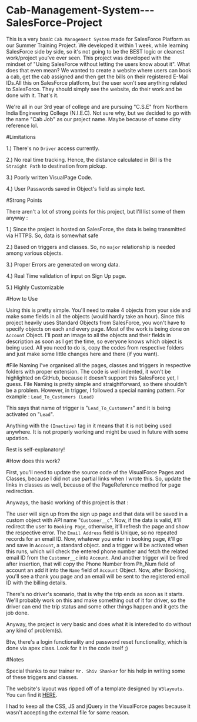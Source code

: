 # Cab-Management-System---SalesForce-Project

This is a very basic `Cab Management System` made for SalesForce Platform as our Summer Training Project. 
We developed it within 1 week, while learning SalesForce side by side, so it's not going to be the BEST logic or cleanest work/project you've ever seen.
This project was developed with the mindset of "Using SalesForce without letting the users know about it". What does that even mean?
We wanted to create a website where users can book a cab, get the cab assigned and then get the bills on their registered E-Mail IDs.All this on SalesForce platform, but the user won't see anything related to SalesForce. They should simply see the website, do their work and be done with it. That's it.



We're all in our 3rd year of college and are pursuing "C.S.E" from Northern India Engineering College (N.I.E.C).
Not sure why, but we decided to go with the name "Cab Job" as our project name. Maybe because of some dirty reference lol.

#Limitations

1.) There's no `Driver` access currently.

2.) No real time tracking. Hence, the distance calculated in Bill is the `Straight Path` to destination from pickup.

3.) Poorly written VisualPage Code.

4.) User Passwords saved in Object's field as simple text.

#Strong Points

There aren't a lot of strong points for this project, but I'll list some of them anyway :

1.) Since the project is hosted on SalesForce, the data is being transmitted via HTTPS. So, data is somewhat safe

2.) Based on triggers and classes. So, no `major` relationship is needed among various objects.

3.) Proper Errors are generated on wrong data.

4.) Real Time validation of input on Sign Up page.

5.) Highly Customizable

#How to Use

Using this is pretty simple. You'll need to make 4 objects from your side and make some fields in all the objects (would hardly take an hour).
Since this project heavily uses Standard Objects from SalesForce, you won't have to specify objects on each and every page. Most of the work is being done on `Account` Object.
I'll post an image to all the objects and their fields in description as soon as I get the time, so everyone knows which object is being used.
All you need to do is, copy the codes from respective folders and just make some little changes here and there (if you want).

#File Naming
I've organised all the pages, classes and triggers in respective folders with proper extension. The code is well indented, it won't be highlighted on GitHub, because it doesn't support this SalesForce yet, I guess.
File Naming is pretty simple and straightforward, so there shouldn't be a problem. However, in trigger, I followed a special naming pattern.
For example : `Lead_To_Customers (Lead)`

This says that name of trigger is "`Lead_To_Customers`" and it is being activated on "`Lead`".

Anything with the `(Inactive)` tag in it means that it is not being used anywhere. It is not properly working and might be used in future with some updation.

Rest is self-explanatory!

#How does this work?

First, you'll need to update the source code of the VisualForce Pages and Classes, because I did not use partial links when I wrote this. So, update the links in classes as well, because of the PageReference method for page redirection.

Anyways, the basic working of this project is that :

The user will sign up from the sign up page and that data will be saved in a custom object with API name "`Customer__c`". Now, if the data is valid, it'll redirect the user to `Booking Page`, otherwise, it'll refresh the page and show the respective error. The `Email Address` field is Unique, so no repeated records for an email ID. Now, whatever you enter in booking page, it'll go and save in `Account`, a standard object. and a trigger will be activated when this runs, which will check the entered phone number and fetch the related email ID from the `Customer__c` into `Account`. And another trigger will be fired after insertion, that will copy the Phone Number from Ph_Num field of account an add it into the `Name` field of `Account` Object.
Now, after Booking, you'll see a thank you page and an email will be sent to the registered email ID with the billing details.


There's no driver's scenario, that is why the trip ends as soon as it starts. We'll probably work on this and make something out of it for driver, so the driver can end the trip status and some other things happen and it gets the job done.

Anyway, the project is very basic and does what it is intereded to do without any kind of problem(s).

Btw, there's a login functionality and password reset functionality, which is done via apex class. Look for it in the code itself ;)


#Notes

Special thanks to our trainer `Mr. Shiv Shankar` for his help in writing some of these triggers and classes.

The website's layout was ripped off of a template designed by `W3layouts`. You can find it [HERE](https://w3layouts.com/city-taxi-taxi-services-mobile-website-template/).

I had to keep all the CSS, JS and jQuery in the VisualForce pages because it wasn't accepting the external file for some reason.


